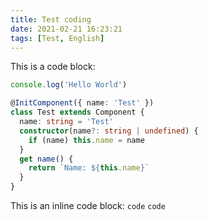 ```yaml
---
title: Test coding
date: 2021-02-21 16:23:21
tags: [Test, English]
---
```


This is a code block:

```typescript
console.log('Hello World')

@InitComponent({ name: 'Test' })
class Test extends Component {
  name: string = 'Test'
  constructor(name?: string | undefined) {
    if (name) this.name = name
  }
  get name() {
    return `Name: ${this.name}`
  }
}
```

This is an inline code block: `code` `code`
